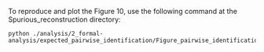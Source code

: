To reproduce and plot the Figure 10, use the following command at the Spurious_reconstruction directory:

```
python ./analysis/2_formal-analysis/expected_pairwise_identification/Figure_pairwise_identification.py
```